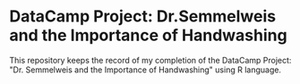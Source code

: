# DataCamp Project: Dr.Semmelweis and the Importance of Handwashing
This repository keeps the record of my completion of the DataCamp Project: "Dr. Semmelweis and the Importance of Handwashing" using R language.
